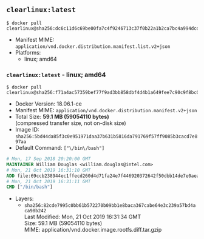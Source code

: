 ## `clearlinux:latest`

```console
$ docker pull clearlinux@sha256:dc6c11d6c69be00fa7c4f9246713c37f0b22a1b2ca7bc4a994dcd25cda378298
```

-	Manifest MIME: `application/vnd.docker.distribution.manifest.list.v2+json`
-	Platforms:
	-	linux; amd64

### `clearlinux:latest` - linux; amd64

```console
$ docker pull clearlinux@sha256:f71a4ac57359bef77f9ad3bb858dbf4d4b1a649fee7c90c9f8bc0fa992ee8976
```

-	Docker Version: 18.06.1-ce
-	Manifest MIME: `application/vnd.docker.distribution.manifest.v2+json`
-	Total Size: **59.1 MB (59054110 bytes)**  
	(compressed transfer size, not on-disk size)
-	Image ID: `sha256:5bd44da85f3c0e951971daa37b631b5816da791769f57ff9085b3cacd7e897aa`
-	Default Command: `["\/bin\/bash"]`

```dockerfile
# Mon, 17 Sep 2018 20:20:00 GMT
MAINTAINER William Douglas <william.douglas@intel.com>
# Mon, 21 Oct 2019 16:31:10 GMT
ADD file:69ccb238944ec1ffecd260d4d71fa24e7f446920372642f50dbb14de7e0aea76 in / 
# Mon, 21 Oct 2019 16:31:11 GMT
CMD ["/bin/bash"]
```

-	Layers:
	-	`sha256:82cde7995c0bb61b572270b09bb1e8baca367cabe64e3c239a57bd4aca98b242`  
		Last Modified: Mon, 21 Oct 2019 16:31:34 GMT  
		Size: 59.1 MB (59054110 bytes)  
		MIME: application/vnd.docker.image.rootfs.diff.tar.gzip
